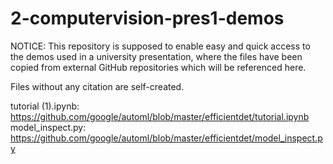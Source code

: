# 2-computervision-pres1-demos

NOTICE: This repository is supposed to enable easy and quick access to the demos used in a university presentation, where the files have been copied from external GitHub repositories which will be referenced here.

Files without any citation are self-created.

tutorial (1).ipynb: https://github.com/google/automl/blob/master/efficientdet/tutorial.ipynb \
model_inspect.py: https://github.com/google/automl/blob/master/efficientdet/model_inspect.py
